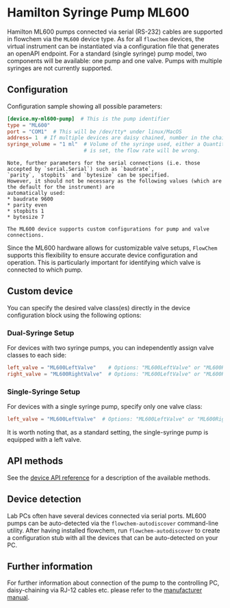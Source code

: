 # Hamilton Syringe Pump ML600

Hamilton ML600 pumps connected via serial (RS-232) cables are supported in flowchem via the `ML600` device type.
As for all `flowchem` devices, the virtual instrument can be instantiated via a configuration file that generates an
openAPI endpoint.
For a standard (single syringe) pump model, two components will be available: one pump and one valve.
Pumps with multiple syringes are not currently supported.


## Configuration
Configuration sample showing all possible parameters:

```toml
[device.my-ml600-pump]  # This is the pump identifier
type = "ML600"
port = "COM1"  # This will be /dev/tty* under linux/MacOS
address= 1  # If multiple devices are daisy chained, number in the chain 1=first...
syringe_volume = "1 ml"  # Volume of the syringe used, either a Quantity or number in ml. If the wrong syringe volume 
                         # is set, the flow rate will be wrong.
```

```{note} Serial connection parameters
Note, further parameters for the serial connections (i.e. those accepted by `serial.Serial`) such as `baudrate`,
`parity`, `stopbits` and `bytesize` can be specified.
However, it should not be necessary as the following values (which are the default for the instrument) are
automatically used:
* baudrate 9600
* parity even
* stopbits 1
* bytesize 7
```

```{note} Support for Custom ML600 Configurations
The ML600 device supports custom configurations for pump and valve connections. 
```
Since the ML600 hardware allows for customizable valve setups, `FlowChem` supports this flexibility to ensure accurate 
device configuration and operation. This is particularly important for identifying which valve is connected to which 
pump.

## Custom device

You can specify the desired valve class(es) directly in the device configuration block using the following options:

### Dual-Syringe Setup

For devices with two syringe pumps, you can independently assign valve classes to each side:
```toml
left_valve = "ML600LeftValve"    # Options: "ML600LeftValve" or "ML600RightValve"
right_valve = "ML600RightValve"  # Options: "ML600LeftValve" or "ML600RightValve"
```

### Single-Syringe Setup

For devices with a single syringe pump, specify only one valve class:
```toml
left_valve = "ML600LeftValve"  # Options: "ML600LeftValve" or "ML600RightValve"
```

It is worth noting that, as a standard setting, the single-syringe pump is equipped with a left valve.

## API methods
See the [device API reference](../../api/ml600/api.md) for a description of the available methods.

## Device detection
Lab PCs often have several devices connected via serial ports.
ML600 pumps can be auto-detected via the `flowchem-autodiscover` command-line utility.
After having installed flowchem, run `flowchem-autodiscover` to create a configuration stub with all the devices that
can be auto-detected on your PC.

## Further information
For further information about connection of the pump to the controlling PC, daisy-chaining via RJ-12 cables etc.
please refer to the [manufacturer manual](ml600.pdf).
